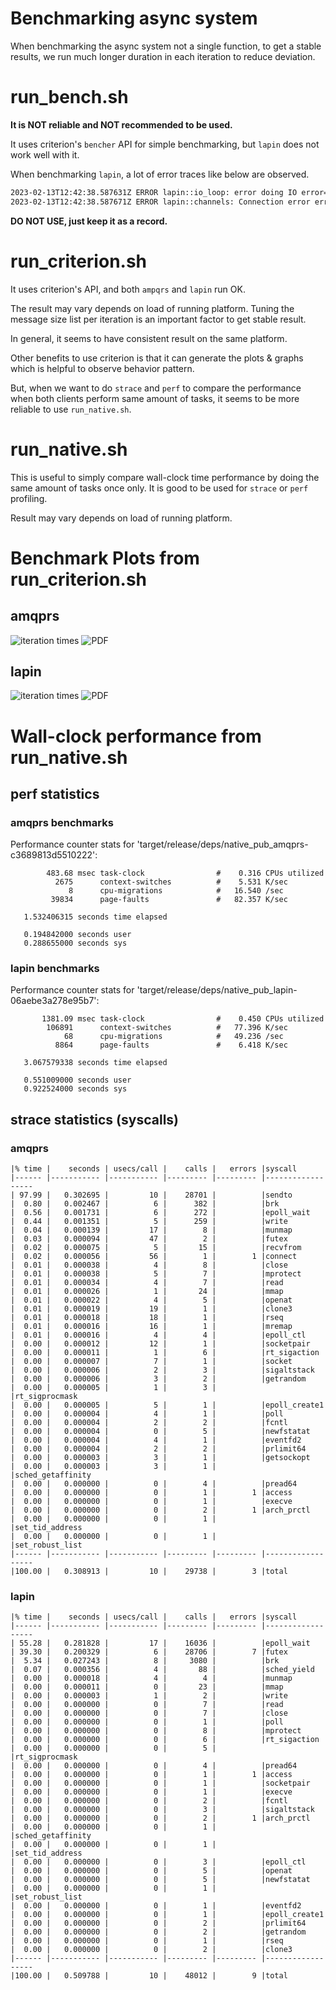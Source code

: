 # Benchmarking async system

When benchmarking the async system not a single function, to get a stable results,
we run much longer duration in each iteration to reduce deviation.

# run_bench.sh

**It is NOT reliable and NOT recommended to be used.**

It uses criterion's `bencher` API for simple benchmarking, but `lapin` does not work well with it.

When benchmarking `lapin`, a lot of error traces like below are observed.
```bash
2023-02-13T12:42:38.587631Z ERROR lapin::io_loop: error doing IO error=IOError(Custom { kind: Other, error: "IO driver has terminated" })
2023-02-13T12:42:38.587671Z ERROR lapin::channels: Connection error error=IO error: IO driver has terminated
```

**DO NOT USE, just keep it as a record.**

# run_criterion.sh

It uses criterion's API, and both `ampqrs` and `lapin` run OK.

The result may vary depends on load of running platform. Tuning the message size list per iteration is an important factor to get stable result. 

In general, it seems to have consistent result on the same platform.

Other benefits to use criterion is that it can generate the plots & graphs which is helpful to observe behavior pattern.

But, when we want to do `strace` and `perf` to compare the performance when both clients perform same amount of tasks, it seems to be more reliable to use `run_native.sh`.

# run_native.sh

This is useful to simply compare wall-clock time performance by doing the same amount of tasks once only. It is good to be used for `strace` or `perf` profiling.

Result may vary depends on load of running platform.


# Benchmark Plots from run_criterion.sh

## amqprs

![iteration times](report/amqprs-basic-pub/iteration_times.svg)
![PDF](report/amqprs-basic-pub/pdf.svg)

## lapin

![iteration times](report/lapin-basic-pub/iteration_times.svg)
![PDF](report/lapin-basic-pub/pdf.svg)

# Wall-clock performance from run_native.sh

## perf statistics

### amqprs benchmarks

 Performance counter stats for 'target/release/deps/native_pub_amqprs-c3689813d5510222':

            483.68 msec task-clock                #    0.316 CPUs utilized          
              2675      context-switches          #    5.531 K/sec                  
                 8      cpu-migrations            #   16.540 /sec                   
             39834      page-faults               #   82.357 K/sec                  
                                         
       1.532406315 seconds time elapsed

       0.194842000 seconds user
       0.288655000 seconds sys


### lapin benchmarks

 Performance counter stats for 'target/release/deps/native_pub_lapin-06aebe3a278e95b7':

           1381.09 msec task-clock                #    0.450 CPUs utilized          
            106891      context-switches          #   77.396 K/sec                  
                68      cpu-migrations            #   49.236 /sec                   
              8864      page-faults               #    6.418 K/sec                  
                                       
       3.067579338 seconds time elapsed

       0.551009000 seconds user
       0.922524000 seconds sys


## strace statistics (syscalls)

### amqprs 
    |% time |    seconds | usecs/call |    calls |   errors |syscall
    |------ |----------- |----------- |--------- |--------- |------------------
    | 97.99 |   0.302695 |         10 |    28701 |          |sendto
    |  0.80 |   0.002467 |          6 |      382 |          |brk
    |  0.56 |   0.001731 |          6 |      272 |          |epoll_wait
    |  0.44 |   0.001351 |          5 |      259 |          |write
    |  0.04 |   0.000139 |         17 |        8 |          |munmap
    |  0.03 |   0.000094 |         47 |        2 |          |futex
    |  0.02 |   0.000075 |          5 |       15 |          |recvfrom
    |  0.02 |   0.000056 |         56 |        1 |        1 |connect
    |  0.01 |   0.000038 |          4 |        8 |          |close
    |  0.01 |   0.000038 |          5 |        7 |          |mprotect
    |  0.01 |   0.000034 |          4 |        7 |          |read
    |  0.01 |   0.000026 |          1 |       24 |          |mmap
    |  0.01 |   0.000022 |          4 |        5 |          |openat
    |  0.01 |   0.000019 |         19 |        1 |          |clone3
    |  0.01 |   0.000018 |         18 |        1 |          |rseq
    |  0.01 |   0.000016 |         16 |        1 |          |mremap
    |  0.01 |   0.000016 |          4 |        4 |          |epoll_ctl
    |  0.00 |   0.000012 |         12 |        1 |          |socketpair
    |  0.00 |   0.000011 |          1 |        6 |          |rt_sigaction
    |  0.00 |   0.000007 |          7 |        1 |          |socket
    |  0.00 |   0.000006 |          2 |        3 |          |sigaltstack
    |  0.00 |   0.000006 |          3 |        2 |          |getrandom
    |  0.00 |   0.000005 |          1 |        3 |          |rt_sigprocmask
    |  0.00 |   0.000005 |          5 |        1 |          |epoll_create1
    |  0.00 |   0.000004 |          4 |        1 |          |poll
    |  0.00 |   0.000004 |          2 |        2 |          |fcntl
    |  0.00 |   0.000004 |          0 |        5 |          |newfstatat
    |  0.00 |   0.000004 |          4 |        1 |          |eventfd2
    |  0.00 |   0.000004 |          2 |        2 |          |prlimit64
    |  0.00 |   0.000003 |          3 |        1 |          |getsockopt
    |  0.00 |   0.000003 |          3 |        1 |          |sched_getaffinity
    |  0.00 |   0.000000 |          0 |        4 |          |pread64
    |  0.00 |   0.000000 |          0 |        1 |        1 |access
    |  0.00 |   0.000000 |          0 |        1 |          |execve
    |  0.00 |   0.000000 |          0 |        2 |        1 |arch_prctl
    |  0.00 |   0.000000 |          0 |        1 |          |set_tid_address
    |  0.00 |   0.000000 |          0 |        1 |          |set_robust_list
    |------ |----------- |----------- |--------- |--------- |------------------
    |100.00 |   0.308913 |         10 |    29738 |        3 |total

### lapin

    |% time |    seconds | usecs/call |    calls |   errors |syscall
    |------ |----------- |----------- |--------- |--------- |------------------
    | 55.28 |   0.281828 |         17 |    16036 |          |epoll_wait
    | 39.30 |   0.200329 |          6 |    28706 |        7 |futex
    |  5.34 |   0.027243 |          8 |     3080 |          |brk
    |  0.07 |   0.000356 |          4 |       88 |          |sched_yield
    |  0.00 |   0.000018 |          4 |        4 |          |munmap
    |  0.00 |   0.000011 |          0 |       23 |          |mmap
    |  0.00 |   0.000003 |          1 |        2 |          |write
    |  0.00 |   0.000000 |          0 |        7 |          |read
    |  0.00 |   0.000000 |          0 |        7 |          |close
    |  0.00 |   0.000000 |          0 |        1 |          |poll
    |  0.00 |   0.000000 |          0 |        8 |          |mprotect
    |  0.00 |   0.000000 |          0 |        6 |          |rt_sigaction
    |  0.00 |   0.000000 |          0 |        5 |          |rt_sigprocmask
    |  0.00 |   0.000000 |          0 |        4 |          |pread64
    |  0.00 |   0.000000 |          0 |        1 |        1 |access
    |  0.00 |   0.000000 |          0 |        1 |          |socketpair
    |  0.00 |   0.000000 |          0 |        1 |          |execve
    |  0.00 |   0.000000 |          0 |        2 |          |fcntl
    |  0.00 |   0.000000 |          0 |        3 |          |sigaltstack
    |  0.00 |   0.000000 |          0 |        2 |        1 |arch_prctl
    |  0.00 |   0.000000 |          0 |        1 |          |sched_getaffinity
    |  0.00 |   0.000000 |          0 |        1 |          |set_tid_address
    |  0.00 |   0.000000 |          0 |        3 |          |epoll_ctl
    |  0.00 |   0.000000 |          0 |        5 |          |openat
    |  0.00 |   0.000000 |          0 |        5 |          |newfstatat
    |  0.00 |   0.000000 |          0 |        1 |          |set_robust_list
    |  0.00 |   0.000000 |          0 |        1 |          |eventfd2
    |  0.00 |   0.000000 |          0 |        1 |          |epoll_create1
    |  0.00 |   0.000000 |          0 |        2 |          |prlimit64
    |  0.00 |   0.000000 |          0 |        2 |          |getrandom
    |  0.00 |   0.000000 |          0 |        1 |          |rseq
    |  0.00 |   0.000000 |          0 |        2 |          |clone3
    |------ |----------- |----------- |--------- |--------- |------------------
    |100.00 |   0.509788 |         10 |    48012 |        9 |total
